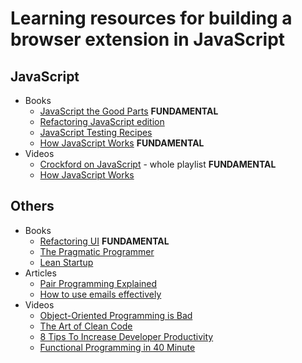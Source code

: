 # Learning resources for building a browser extension in JavaScript

## JavaScript

* Books
    * [JavaScript the Good Parts](https://www.goodreads.com/book/show/2998152-javascript?from_search=true) **FUNDAMENTAL**
    * [Refactoring JavaScript edition](http://www.informit.com/store/refactoring-improving-the-design-of-existing-code-9780134757599?ranMID=24808)
    * [JavaScript Testing Recipes](https://www.goodreads.com/book/show/21567369-javascript-testing-recipes?from_search=true)
    * [How JavaScript Works](https://www.amazon.com/How-JavaScript-Works-Douglas-Crockford/dp/1949815005) **FUNDAMENTAL**
* Videos
    * [Crockford on JavaScript](https://www.youtube.com/watch?v=JxAXlJEmNMg&list=PL7664379246A246CB) - whole playlist   **FUNDAMENTAL**
    * [How JavaScript Works](https://www.youtube.com/watch?v=8oGCyfautKo)

## Others

* Books
    * [Refactoring UI](https://refactoringui.com/)  **FUNDAMENTAL**
    * [The Pragmatic Programmer](https://www.goodreads.com/book/show/4099.The_Pragmatic_Programmer?ac=1&from_search=true)
    * [Lean Startup](https://www.goodreads.com/book/show/10127019-the-lean-startup?from_search=true)
* Articles
    * [Pair Programming Explained](https://engineering.shopify.com/blogs/engineering/pair-programming-explained)
    * [How to use emails effectively](https://klinger.io/post/71640845938/dont-drown-in-email-how-to-use-gmail-more)
* Videos
    * [Object-Oriented Programming is Bad](https://www.youtube.com/watch?v=QM1iUe6IofM)
    * [The Art of Clean Code](https://www.youtube.com/watch?v=V92qGJDGR8Q)
    * [8 Tips To Increase Developer Productivity](https://www.youtube.com/watch?v=HSwjGP19rTg)
    * [Functional Programming in 40 Minute](https://www.youtube.com/watch?v=0if71HOyVjY)
